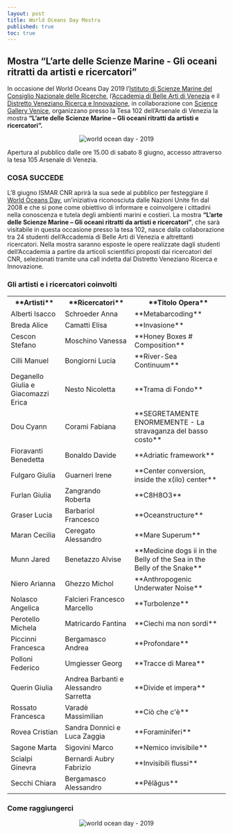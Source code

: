 ```yaml
---
layout: post
title: World Oceans Day Mostra
published: true
toc: true
---
```

## Mostra “L’arte delle Scienze Marine - Gli oceani ritratti da artisti e ricercatori”

In occasione del World Oceans Day 2019 l’[Istituto di Scienze Marine del Consiglio Nazionale delle Ricerche](http://www.ismar.cnr.it/), l’[Accademia di Belle Arti di Venezia](http://accademiavenezia.it) e il [Distretto Veneziano Ricerca e Innovazione](http://distrettovenezianoricerca.it), in collaborazione con [Science Gallery Venice](http://venice.sciencegallery.com), organizzano presso la Tesa 102 dell’Arsenale di Venezia la mostra **“L’arte delle Scienze Marine – Gli oceani ritratti da artisti e ricercatori”.**

<div style="text-align:center">
  <img src="{{ site.baseurl }}/assets/posts/WOD1.jpg" alt="world ocean day - 2019" />
</div>

Apertura al pubblico dalle ore 15.00 di sabato 8 giugno, accesso attraverso la tesa 105 Arsenale di Venezia.

### COSA SUCCEDE

L’8 giugno ISMAR CNR aprirà la sua sede al pubblico per festeggiare il [World Oceans Day](https://www.worldoceansday.org/), un’iniziativa riconosciuta dalle Nazioni Unite fin dal 2008 e che si pone come obiettivo di informare e coinvolgere i cittadini nella conoscenza e tutela degli ambienti marini e costieri.
La mostra **“L’arte delle Scienze Marine – Gli oceani ritratti  da artisti e ricercatori”**, che sarà visitabile in questa occasione presso la tesa 102, nasce dalla collaborazione tra 24 studenti dell’Accademia di Belle Arti di Venezia e altrettanti ricercatori. Nella mostra saranno esposte le opere realizzate dagli studenti dell’Accademia a partire da articoli scientifici proposti dai ricercatori del CNR, selezionati tramite una call indetta dal Distretto Veneziano Ricerca e Innovazione.

### Gli artisti e i ricercatori coinvolti

<table style="width:100%">
  <tr>
    <th>**Artisti**</th>
    <th>**Ricercatori** </th>
    <th>**Titolo Opera**</th>
  </tr>
  <tr>
    <td>Alberti	Isacco</td>
    <td>Schroeder Anna</td>
    <td>**Metabarcoding**</td>
  </tr>
  <tr>
    <td>Breda	Alice</td>
    <td>Camatti Elisa</td>
    <td>**Invasione**</td>
  </tr>
  <tr>
    <td>Cescon	Stefano</td>
    <td>Moschino Vanessa</td>
    <td>**Honey Boxes # Composition**</td>
  </tr>
  <tr>
    <td>Cilli	Manuel</td>
    <td>Bongiorni Lucia</td>
    <td>**River-Sea Continuum**</td>
  </tr><tr>
    <td>Deganello Giulia e  Giacomazzi Erica</td>
    <td>Nesto Nicoletta</td>
    <td>**Trama di Fondo**</td>
  </tr>
  <tr>
    <td>Dou	Cyann</td>
    <td>Corami Fabiana</td>
    <td>**SEGRETAMENTE ENORMEMENTE - La stravaganza del basso costo**</td>
  </tr><tr>
    <td>Fioravanti	Benedetta</td>
    <td>Bonaldo Davide</td>
    <td>**Adriatic framework**</td>
  </tr>
  <tr>
    <td>Fulgaro	Giulia</td>
    <td>Guarneri Irene</td>
    <td>**Center conversion, inside the x(ilo) center**</td>
  </tr>
  <tr>
    <td>Furlan	Giulia</td>
    <td>Zangrando Roberta</td>
    <td>**C8H8O3**</td>
  </tr>
  <tr>
    <td>Graser	Lucia</td>
    <td>Barbariol Francesco</td>
    <td>**Oceanstructure**</td>
  </tr>
  <tr>
    <td>Maran	Cecilia</td>
    <td>Ceregato Alessandro</td>
    <td>**Mare Superum**</td>
  </tr>
  <tr>
    <td>Munn	Jared</td>
    <td>Benetazzo Alvise</td>
    <td>**Medicine dogs ii in the Belly of the Sea in the Belly of the Snake**</td>
  </tr>
  <tr>
    <td>Niero	Arianna</td>
    <td>Ghezzo Michol</td>
    <td>**Anthropogenic Underwater Noise**</td>
  </tr>
  <tr>
    <td>Nolasco	Angelica</td>
    <td>Falcieri Francesco Marcello</td>
    <td>**Turbolenze**</td>
  </tr>
  <tr>
    <td>Perotello	Michela</td>
    <td>Matricardo Fantina</td>
    <td>**Ciechi ma non sordi**</td>
  </tr>
  <tr>
    <td>Piccinni	Francesca</td>
    <td>Bergamasco Andrea</td>
    <td>**Profondare**</td>
  </tr>
  <tr>
    <td>Polloni	Federico</td>
    <td>Umgiesser Georg</td>
    <td>**Tracce di Marea**</td>
  </tr>
  <tr>
    <td>Querin	Giulia</td>
    <td>Andrea Barbanti e Alessandro Sarretta</td>
    <td>**Divide et impera**</td>
  </tr>
  <tr>
    <td>Rossato	Francesca</td>
    <td>Varadè Massimilian</td>
    <td>**Ciò che c'è**</td>
    <tr>
      <td>Rovea	Cristian</td>
      <td>Sandra Donnici e Luca Zaggia</td>
      <td>**Foraminiferi**</td>
  </tr>  
  <tr>
    <td>Sagone	Marta</td>
    <td>Sigovini Marco</td>
    <td>**Nemico invisibile**</td>
  </tr>
  <tr>
    <td>Scialpi	Ginevra</td>
    <td>Bernardi Aubry Fabrizio</td>
    <td>**Invisibili flussi**</td>
  </tr>
  <tr>
    <td>Secchi	Chiara</td>
    <td>Bergamasco Alessandro</td>
    <td>**Pĕlăgus**</td>
  </tr>
</table>

### Come raggiungerci

<div style="text-align:center">
  <img src="{{ site.baseurl }}/assets/posts/mappa_cnr_ismar.jpeg" alt="world ocean day - 2019" />
</div>
